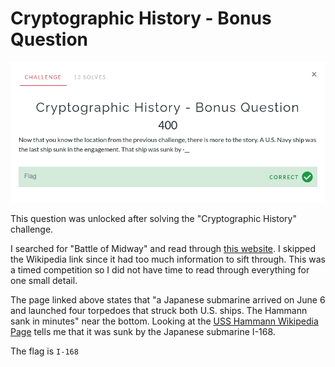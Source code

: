 # Cryptographic History - Bonus Question

![Challenge](challenge.png)

This question was unlocked after solving the "Cryptographic History" challenge.

I searched for "Battle of Midway" and read through [this website](https://www.history.com/topics/world-war-ii/battle-of-midway). I skipped the Wikipedia link since it had too much information to sift through. This was a timed competition so I did not have time to read through everything for one small detail.

The page linked above states that "a Japanese submarine arrived on June 6 and launched four torpedoes that struck both U.S. ships. The Hammann sank in minutes" near the bottom. Looking at the [USS Hammann Wikipedia Page](<https://en.wikipedia.org/wiki/USS_Hammann_(DD-412)>) tells me that it was sunk by the Japanese submarine I-168.

The flag is `I-168`
